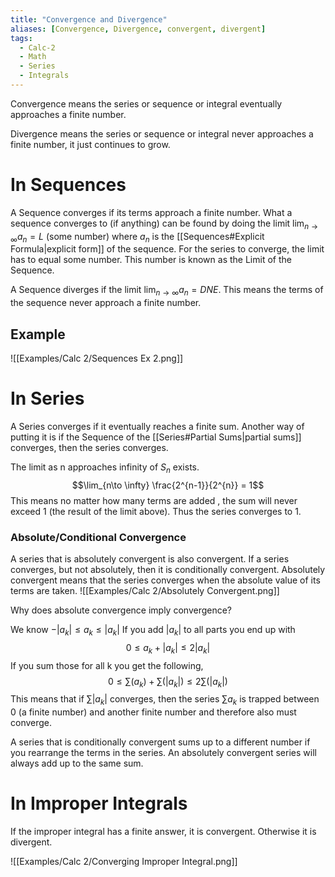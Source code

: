 ```yaml
---
title: "Convergence and Divergence"
aliases: [Convergence, Divergence, convergent, divergent]
tags:
  - Calc-2
  - Math
  - Series
  - Integrals
---
```


Convergence means the series or sequence or integral eventually approaches a finite number.

Divergence means the series or sequence or integral never approaches a finite number, it just continues to grow.

# In Sequences

A Sequence converges if its terms approach a finite number. What a sequence converges to (if anything) can be found by doing the limit $\lim_{n \to \infty} a_{n} = L$ (some number) where $a_n$ is the [[Sequences#Explicit Formula|explicit form]] of the sequence. For the series to converge, the limit has to equal some number. This number is known as the Limit of the Sequence.

A Sequence diverges if the limit $\lim_{n \to \infty} a_{n} = DNE$. This means the terms of the sequence never approach a finite number.

## Example

![[Examples/Calc 2/Sequences Ex 2.png]]

# In Series

A Series converges if it eventually reaches a finite sum. Another way of putting it is if the Sequence of the [[Series#Partial Sums|partial sums]] converges, then the series converges.

The limit as n approaches infinity of $S_n$ exists.
$$\lim_{n\to \infty} \frac{2^{n-1}}{2^{n}} = 1$$
This means no matter how many terms are added , the sum will never exceed 1 (the result of the limit above). Thus the series converges to 1.

### Absolute/Conditional Convergence

A series that is absolutely convergent is also convergent. If a series converges, but not absolutely, then it is conditionally convergent. Absolutely convergent means that the series converges when the absolute value of its terms are taken.
![[Examples/Calc 2/Absolutely Convergent.png]]

Why does absolute convergence imply convergence?

We know $-|a_{k}| \leq a_{k}\leq |a_{k}|$ If you add $|a_k|$ to all parts you end up with
$$0 \leq a_{k}+ |a_{k}| \leq 2|a_{k}|$$
If you sum those for all k you get the following,
$$0 \leq \sum\limits(a_{k}) + \sum\limits(|a_{k}|) \leq 2\sum\limits(|a_k|)$$
This means that if $\sum\limits |a_{k}|$ converges, then the series $\sum\limits a_{k}$ is trapped between 0 (a finite number) and another finite number and therefore also must converge.

A series that is conditionally convergent sums up to a different number if you rearrange the terms in the series. An absolutely convergent series will always add up to the same sum.

# In Improper Integrals

If the improper integral has a finite answer, it is convergent. Otherwise it is divergent.

![[Examples/Calc 2/Converging Improper Integral.png]]
